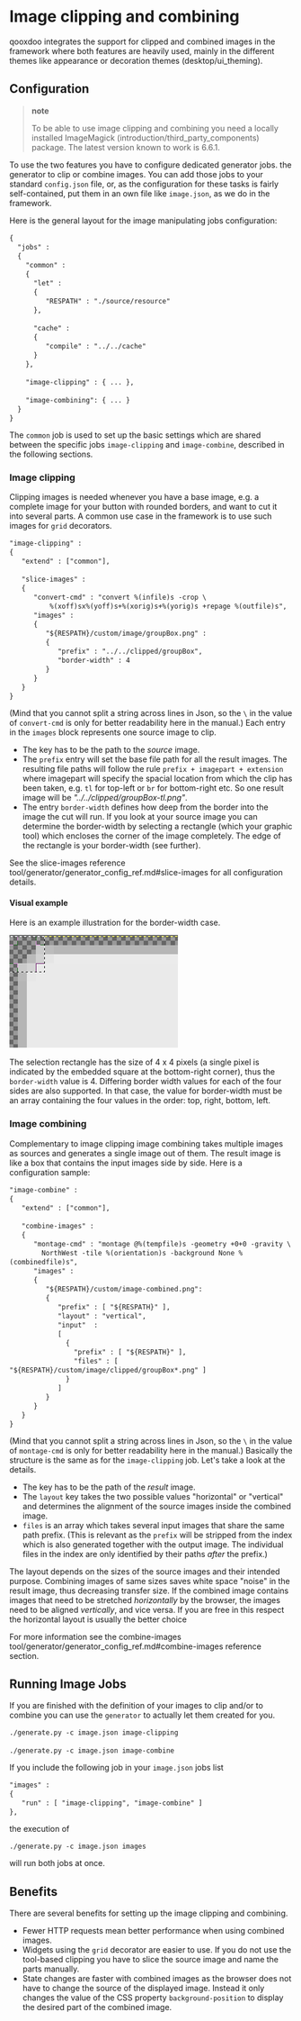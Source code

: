 Image clipping and combining
============================

qooxdoo integrates the support for clipped and combined images in the framework where both features are heavily used, mainly in the different themes like appearance or decoration themes
(desktop/ui_theming).

Configuration
-------------

> **note**
>
> To be able to use image clipping and combining you need a locally installed ImageMagick (introduction/third_party_components) package. The latest version known to work is 6.6.1.

To use the two features you have to configure dedicated generator jobs. the generator to clip or combine images. You can add those jobs to your standard `config.json` file, or, as the configuration for these tasks is fairly self-contained, put them in an own file like `image.json`, as we do in the framework.

Here is the general layout for the image manipulating jobs configuration:

    {
      "jobs" :
      {
        "common" :
        {
          "let" :
          {
             "RESPATH" : "./source/resource"
          },

          "cache" :
          {
             "compile" : "../../cache"
          }
        },

        "image-clipping" : { ... },

        "image-combining": { ... }
      }
    }

The `common` job is used to set up the basic settings which are shared between the specific jobs `image-clipping` and `image-combine`, described in the following sections.

### Image clipping

Clipping images is needed whenever you have a base image, e.g. a complete image for your button with rounded borders, and want to cut it into several parts. A common use case in the framework is to use such images for `grid` decorators.

    "image-clipping" :
    {
       "extend" : ["common"],

       "slice-images" :
       {
          "convert-cmd" : "convert %(infile)s -crop \
              %(xoff)sx%(yoff)s+%(xorig)s+%(yorig)s +repage %(outfile)s",
          "images" :
          {
             "${RESPATH}/custom/image/groupBox.png" :
             {
                "prefix" : "../../clipped/groupBox",
                "border-width" : 4
             }
          } 
       }
    }

(Mind that you cannot split a string across lines in Json, so the `\` in the value of `convert-cmd` is only for better readability here in the manual.) Each entry in the `images` block represents one source image to clip.

-   The key has to be the path to the *source* image.
-   The `prefix` entry will set the base file path for all the result images. The resulting file paths will follow the rule `prefix + imagepart + extension` where imagepart will specify the spacial location from which the clip has been taken, e.g. `tl` for top-left or `br` for bottom-right etc. So one result image will be *"../../clipped/groupBox-tl.png"*.
-   The entry `border-width` defines how deep from the border into the image the cut will run. If you look at your source image you can determine the border-width by selecting a rectangle (which your graphic tool) which encloses the corner of the image completely. The edge of the rectangle is your border-width (see further).

See the slice-images reference
tool/generator/generator_config_ref.md#slice-images for all configuration details.

#### Visual example

Here is an example illustration for the border-width case.

![](groupbox_clipping.png)

The selection rectangle has the size of 4 x 4 pixels (a single pixel is indicated by the embedded square at the bottom-right corner), thus the `border-width` value is 4. Differing border width values for each of the four sides are also supported. In that case, the value for border-width must be an array containing the four values in the order: top, right, bottom, left.

### Image combining

Complementary to image clipping image combining takes multiple images as sources and generates a single image out of them. The result image is like a box that contains the input images side by side. Here is a configuration sample:

    "image-combine" :
    {
       "extend" : ["common"],

       "combine-images" :
       {
          "montage-cmd" : "montage @%(tempfile)s -geometry +0+0 -gravity \
            NorthWest -tile %(orientation)s -background None %(combinedfile)s",
          "images" :
          {
             "${RESPATH}/custom/image-combined.png":
             {
                "prefix" : [ "${RESPATH}" ],
                "layout" : "vertical",
                "input"  :
                [
                  {
                    "prefix" : [ "${RESPATH}" ],
                    "files" : [ "${RESPATH}/custom/image/clipped/groupBox*.png" ]
                  }
                ]
             }
          }
       }
    }

(Mind that you cannot split a string across lines in Json, so the `\` in the value of `montage-cmd` is only for better readability here in the manual.) Basically the structure is the same as for the `image-clipping` job. Let's take a look at the details.

-   The key has to be the path of the *result* image.
-   The `layout` key takes the two possible values "horizontal" or "vertical" and determines the alignment of the source images inside the combined image.
-   `files` is an array which takes several input images that share the same path prefix. (This is relevant as the `prefix` will be stripped from the index which is also generated together with the output image. The individual files in the index are only identified by their paths *after* the prefix.)

The layout depends on the sizes of the source images and their intended purpose. Combining images of same sizes saves white space "noise" in the result image, thus decreasing transfer size. If the combined image contains images that need to be stretched *horizontally* by the browser, the images need to be aligned *vertically*, and vice versa. If you are free in this respect the horizontal layout is usually the better choice

For more information see the combine-images tool/generator/generator_config_ref.md#combine-images reference section.

Running Image Jobs
------------------

If you are finished with the definition of your images to clip and/or to combine you can use the `generator` to actually let them created for you.

    ./generate.py -c image.json image-clipping

    ./generate.py -c image.json image-combine

If you include the following job in your `image.json` jobs list

    "images" :
    {
       "run" : [ "image-clipping", "image-combine" ]
    },

the execution of

    ./generate.py -c image.json images

will run both jobs at once.

Benefits
--------

There are several benefits for setting up the image clipping and combining.

-   Fewer HTTP requests mean better performance when using combined images.
-   Widgets using the `grid` decorator are easier to use. If you do not use the tool-based clipping you have to slice the source image and name the parts manually.
-   State changes are faster with combined images as the browser does not have to change the source of the displayed image. Instead it only changes the value of the CSS property `background-position` to display the desired part of the combined image.


